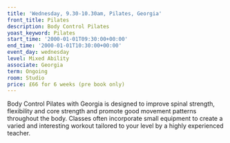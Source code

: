 ```yaml
---
title: 'Wednesday, 9.30-10.30am, Pilates, Georgia'
front_title: Pilates
description: Body Control Pilates
yoast_keyword: Pilates
start_time: '2000-01-01T09:30:00+00:00'
end_time: '2000-01-01T10:30:00+00:00'
event_day: wednesday
level: Mixed Ability
associate: Georgia
term: Ongoing
room: Studio
price: £66 for 6 weeks (pre book only)
---
```

Body Control Pilates with Georgia is designed to improve spinal strength, flexibility and core strength and promote good movement patterns throughout the body. Classes often incorporate small equipment to create a varied and interesting workout tailored to your level by a highly experienced teacher.
